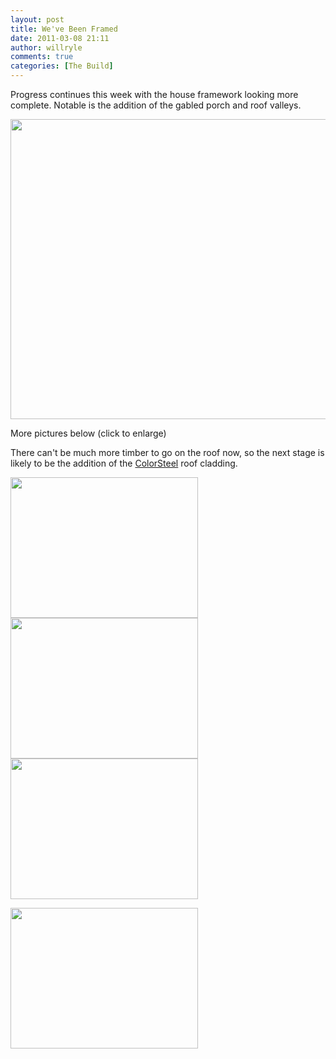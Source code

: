 ```yaml
---
layout: post
title: We've Been Framed
date: 2011-03-08 21:11
author: willryle
comments: true
categories: [The Build]
---
```

Progress continues this week with the house framework looking more complete. Notable is the addition of the gabled porch and roof valleys.

<a href="http://willryle.files.wordpress.com/2011/03/still-framing-014.jpg" target="_blank"><img class="alignnone size-full wp-image-453" title="Still Framing 014" src="http://willryle.files.wordpress.com/2011/03/still-framing-014.jpg" alt="" width="640" height="480" /></a>

More pictures below (click to enlarge)

<!--more-->

There can't be much more timber to go on the roof now, so the next stage is likely to be the addition of the <a href="http://www.nzsteel.co.nz/products/colorsteel-/colorsteel-endura-colour-selector" target="_blank">ColorSteel</a> roof cladding.

<a href="http://willryle.files.wordpress.com/2011/03/still-framing-017.jpg" target="_blank"><img class="alignnone size-medium wp-image-454" title="Still Framing 017" src="http://willryle.files.wordpress.com/2011/03/still-framing-017.jpg?w=300" alt="" width="300" height="225" /></a><a href="http://willryle.files.wordpress.com/2011/03/still-framing-013.jpg" target="_blank"><img class="alignright size-medium wp-image-458" title="Still Framing 013" src="http://willryle.files.wordpress.com/2011/03/still-framing-013.jpg?w=300" alt="" width="300" height="225" /> </a> <a href="http://willryle.files.wordpress.com/2011/03/still-framing-016.jpg" target="_blank"><img class="alignright size-medium wp-image-455" title="Still Framing 016" src="http://willryle.files.wordpress.com/2011/03/still-framing-016.jpg?w=300" alt="" width="300" height="225" /></a>

<a href="http://willryle.files.wordpress.com/2011/03/still-framing-015.jpg" target="_blank"><img class="alignnone size-medium wp-image-456" title="Still Framing 015" src="http://willryle.files.wordpress.com/2011/03/still-framing-015.jpg?w=300" alt="" width="300" height="225" /></a>
